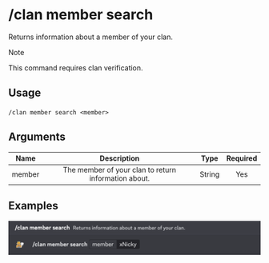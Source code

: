 # /clan member search

Returns information about a member of your clan.

> [!NOTE]
> This command requires clan verification.

## Usage

```
/clan member search <member>
```

## Arguments

| Name   | Description                                          | Type   | Required |
| :----: | :--------------------------------------------------: | :----: | :------: |
| member | The member of your clan to return information about. | String | Yes      |

## Examples

<img src="../../../_media/examples/clan/member/search-0.png" class="rounded-corners" draggable="false">